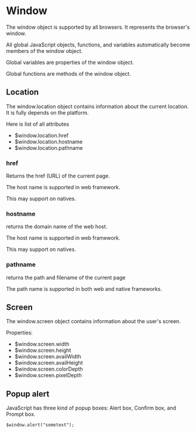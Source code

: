 # Window

The window object is supported by all browsers. It represents the browser's window.

All global JavaScript objects, functions, and variables automatically become members of the window object.

Global variables are properties of the window object.

Global functions are methods of the window object.

## Location 

The window.location object contains information about the current location. It is
fully depends on the platform.

Here is list of all attributes

- $window.location.href
- $window.location.hostname
- $window.location.pathname

### href

Returns the href (URL) of the current page.

The host name is supported in web framework.

This may support on natives.

 
### hostname

returns the domain name of the web host.

The host name is supported in web framework.

This may support on natives.

### pathname

returns the path and filename of the current page

The path name is supported in both web and native frameworks.

## Screen

The window.screen object contains information about the user's screen.

Properties:

- $window.screen.width
- $window.screen.height
- $window.screen.availWidth
- $window.screen.availHeight
- $window.screen.colorDepth
- $window.screen.pixelDepth

## Popup alert

JavaScript has three kind of popup boxes: Alert box, Confirm box, and Prompt box.

	$window.alert("sometext");